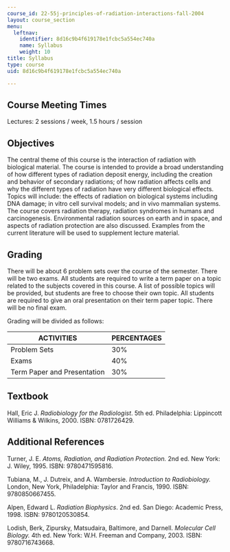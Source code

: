 ```yaml
---
course_id: 22-55j-principles-of-radiation-interactions-fall-2004
layout: course_section
menu:
  leftnav:
    identifier: 8d16c9b4f619178e1fcbc5a554ec740a
    name: Syllabus
    weight: 10
title: Syllabus
type: course
uid: 8d16c9b4f619178e1fcbc5a554ec740a

---
```


Course Meeting Times
--------------------

Lectures: 2 sessions / week, 1.5 hours / session

Objectives
----------

The central theme of this course is the interaction of radiation with biological material. The course is intended to provide a broad understanding of how different types of radiation deposit energy, including the creation and behavior of secondary radiations; of how radiation affects cells and why the different types of radiation have very different biological effects. Topics will include: the effects of radiation on biological systems including DNA damage; in vitro cell survival models; and in vivo mammalian systems. The course covers radiation therapy, radiation syndromes in humans and carcinogenesis. Environmental radiation sources on earth and in space, and aspects of radiation protection are also discussed. Examples from the current literature will be used to supplement lecture material.

Grading
-------

There will be about 6 problem sets over the course of the semester. There will be two exams. All students are required to write a term paper on a topic related to the subjects covered in this course. A list of possible topics will be provided, but students are free to choose their own topic. All students are required to give an oral presentation on their term paper topic. There will be no final exam.

Grading will be divided as follows:

| ACTIVITIES | PERCENTAGES |
| --- | --- |
| Problem Sets | 30% |
| Exams | 40% |
| Term Paper and Presentation | 30% 

Textbook
--------

Hall, Eric J. _Radiobiology for the Radiologist_. 5th ed. Philadelphia: Lippincott Williams & Wilkins, 2000. ISBN: 0781726429.

Additional References
---------------------

Turner, J. E. _Atoms, Radiation, and Radiation Protection._ 2nd ed. New York: J. Wiley, 1995. ISBN: 9780471595816.

Tubiana, M., J. Dutreix, and A. Wambersie. _Introduction to Radiobiology._ London, New York, Philadelphia: Taylor and Francis, 1990. ISBN: 9780850667455.

Alpen, Edward L. _Radiation Biophysics_. 2nd ed. San Diego: Academic Press, 1998. ISBN: 9780120530854.

Lodish, Berk, Zipursky, Matsudaira, Baltimore, and Darnell. _Molecular Cell Biology._ 4th ed. New York: W.H. Freeman and Company, 2003. ISBN: 9780716743668.